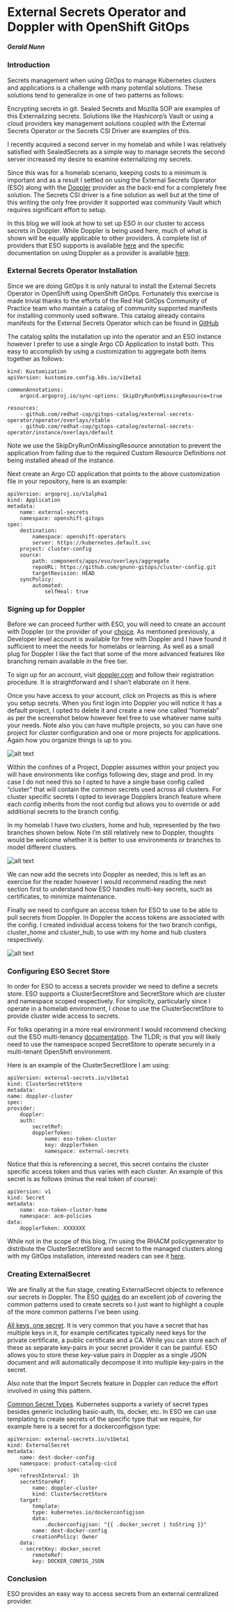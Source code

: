 # External Secrets Operator and Doppler with OpenShift GitOps
##### Gerald Nunn

### Introduction

Secrets management when using GitOps to manage Kubernetes clusters and applications is a challenge with many potential solutions. These solutions tend to generalize in one of two patterns as follows:

Encrypting secrets in git. Sealed Secrets and Mozilla SOP are examples of this
Externalizing secrets. Solutions like the Hashicorp’s Vault or using a cloud providers key management solutions coupled with the External Secrets Operator or the Secrets CSI Driver are examples of this.

I recently acquired a second server in my homelab and while I was relatively satisfied with SealedSecrets as a simple way to manage secrets the second server increased my desire to examine externalizing my secrets.

Since this was for a homelab scenario, keeping costs to a minimum is important and as a result I settled on using the External Secrets Operator (ESO) along with the [Doppler](http://doppler.com) provider as the back-end for a completely free solution. The Secrets CSI driver is a fine solution as well but at the time of this writing the only free provider it supported was community Vault which requires significant effort to setup.

In this blog we will look at how to set up ESO in our cluster to access secrets in Doppler. While Doppler is being used here, much of what is shown will be equally applicable to other providers. A complete list of providers that ESO supports is available [here](https://external-secrets.io/latest/provider/aws-secrets-manager/) and the specific documentation on using Doppler as a provider is available [here](https://external-secrets.io/latest/provider/doppler/).

### External Secrets Operator Installation

Since we are doing GitOps it is only natural to install the External Secrets Operator in OpenShift using OpenShift GitOps. Fortunately this exercise is made trivial thanks to the efforts of the Red Hat GitOps Community of Practice team who maintain a catalog of community supported manifests for installing commonly used software. This catalog already contains manifests for the External Secrets Operator which can be found in [GitHub](https://github.com/redhat-cop/gitops-catalog/tree/main/external-secrets-operator)

The catalog splits the installation up into the operator and an ESO instance however I prefer to use a single Argo CD Application to install both. This easy to accomplish by using a customization to aggregate both items together as follows:

    kind: Kustomization
    apiVersion: kustomize.config.k8s.io/v1beta1

    commonAnnotations:
        argocd.argoproj.io/sync-options: SkipDryRunOnMissingResource=true

    resources:
        - github.com/redhat-cop/gitops-catalog/external-secrets-operator/operator/overlays/stable
        - github.com/redhat-cop/gitops-catalog/external-secrets-operator/instance/overlays/default

Note we use the SkipDryRunOnMissingResource annotation to prevent the application from failing due to the required Custom Resource Definitions not being installed ahead of the instance.

Next create an Argo CD application that points to the above customization file in your repository, here is an example:

    apiVersion: argoproj.io/v1alpha1
    kind: Application
    metadata:
        name: external-secrets
        namespace: openshift-gitops
    spec:
        destination:
            namespace: openshift-operators
            server: https://kubernetes.default.svc
        project: cluster-config
        source:
            path: components/apps/eso/overlays/aggregate
            repoURL: https://github.com/gnunn-gitops/cluster-config.git
            targetRevision: HEAD
        syncPolicy:
            automated:
                selfHeal: true

### Signing up for Doppler

Before we can proceed further with ESO, you will need to create an account with Doppler (or the provider of your [choice](https://external-secrets.io/v0.8.1/provider/aws-secrets-manager/). As mentioned previously, a Developer level account is available for free with Doppler and I have found it sufficient to meet the needs for homelabs or learning. As well as a small plug for Doppler I like the fact that some of the more advanced features like branching remain available in the free tier.

To sign up for an account, visit [doppler.com](https://doppler.com) and follow their registration procedure. It is straightforward and I shan’t elaborate on it here.

Once you have access to your account, click on Projects as this is where you setup secrets. When you first login into Doppler you will notice it has a default project, I opted to delete it and create a new one called “homelab” as per the screenshot below however feel free to use whatever name suits your needs. Note also you can have multiple projects, so you can have one project for cluster configuration and one or more projects for applications. Again how you organize things is up to you.

![alt text](https://raw.githubusercontent.com/gnunn-gitops/blogs/main/external-secrets-operator-doppler/img/doppler-homelab.png)

Within the confines of a Project, Doppler assumes within your project you will have environments like configs following dev, stage and prod. In my case I do not need this so I opted to have a single base config called “cluster” that will contain the common secrets used across all clusters. For cluster specific secrets I opted to leverage Dopplers branch feature where each config inherits from the root config but allows you to override or add additional secrets to the branch config.

In my homelab I have two clusters, home and hub, represented by the two branches shown below. Note I’m still relatively new to Doppler, thoughts would be welcome whether it is better to use environments or branches to model different clusters.

![alt text](https://raw.githubusercontent.com/gnunn-gitops/blogs/main/external-secrets-operator-doppler/img/doppler-clusters.png)

We can now add the secrets into Doppler as needed, this is left as an exercise for the reader however I would recommend reading the next section first to understand how ESO handles multi-key secrets, such as certificates, to minimize maintenance.

Finally we need to configure an access token for ESO to use to be able to pull secrets from Doppler. In Doppler the access tokens are associated with the config. I created individual access tokens for the two branch configs, cluster_home and cluster_hub, to use with my home and hub clusters respectively.

![alt text](https://raw.githubusercontent.com/gnunn-gitops/blogs/main/external-secrets-operator-doppler/img/doppler-access-token.png)

### Configuring ESO Secret Store

In order for ESO to access a secrets provider we need to define a secrets store. ESO supports a ClusterSecretStore and SecretStore which are cluster and namespace scoped respectively. For simplicity, particularly since I operate in a homelab environment, I chose to use the ClusterSecretStore to provide cluster wide access to secrets.

For folks operating in a more real environment I would recommend checking out the ESO multi-tenancy [documentation](https://external-secrets.io/v0.8.1/guides/multi-tenancy/). The TLDR; is that you will likely need to use the namespace scoped SecretStore to operate securely in a multi-tenant OpenShift environment.

Here is an example of the ClusterSecretStore I am using:

    apiVersion: external-secrets.io/v1beta1
    kind: ClusterSecretStore
    metadata:
    name: doppler-cluster
    spec:
    provider:
        doppler:
        auth:
            secretRef:
            dopplerToken:
                name: eso-token-cluster
                key: dopplerToken
                namespace: external-secrets

Notice that this is referencing a secret, this secret contains the cluster specific access token and thus varies with each cluster. An example of this secret is as follows (minus the real token of course):

    apiVersion: v1
    kind: Secret
    metadata:
        name: eso-token-cluster-home
        namespace: acm-policies
    data:
        dopplerToken: XXXXXXX

While not in the scope of this blog, I’m using the RHACM policygenerator to distribute the ClusterSecretStore and secret to the managed clusters along with my GitOps installation, interested readers can see it [here](https://github.com/gnunn-gitops/acm-hub-bootstrap/tree/main/components/policies/gitops/base).

### Creating ExternalSecret

We are finally at the fun stage, creating ExternalSecret objects to reference our secrets in Doppler. The ESO [guides](https://external-secrets.io/v0.8.1/guides/introduction/) do an excellent job of covering the common patterns used to create secrets so I just want to highlight a couple of the more common patterns I’ve been using.

[All keys, one secret](https://external-secrets.io/v0.8.1/guides/all-keys-one-secret/). It is very common that you have a secret that has multiple keys in it, for example certificates typically need keys for the private certificate, a public certificate and a CA. While you can store each of these as separate key-pairs in your secret provider it can be painful. ESO allows you to store these key-value pairs in Doppler as a single JSON document and will automatically decompose it into multiple key-pairs in the secret.

Also note that the Import Secrets feature in Doppler can reduce the effort involved in using this pattern.

[Common Secret Types](https://external-secrets.io/v0.8.1/guides/common-k8s-secret-types/). Kubernetes supports a variety of secret types besides generic including basic-auth, tls, docker, etc. In ESO we can use templating to create secrets of the specific type that we require, for example here is a secret for a dockerconfigjson type:

    apiVersion: external-secrets.io/v1beta1
    kind: ExternalSecret
    metadata:
        name: dest-docker-config
        namespace: product-catalog-cicd
    spec:
        refreshInterval: 1h
        secretStoreRef:
            name: doppler-cluster
            kind: ClusterSecretStore
        target:
            template:
            type: kubernetes.io/dockerconfigjson
            data:
                .dockerconfigjson: "{{ .docker_secret | toString }}"
            name: dest-docker-config
            creationPolicy: Owner
        data:
        - secretKey: docker_secret
            remoteRef:
            key: DOCKER_CONFIG_JSON

### Conclusion

ESO provides an easy way to access secrets from an external centralized provider.
